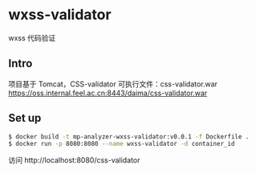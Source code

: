 # wxss-validator

wxss 代码验证

## Intro

项目基于 Tomcat，CSS-validator 可执行文件：css-validator.war https://oss.internal.feel.ac.cn:8443/daima/css-validator.war

## Set up

```bash
$ docker build -t mp-analyzer-wxss-validator:v0.0.1 -f Dockerfile .
$ docker run -p 8080:8080 --name wxss-validator -d container_id
```

访问 http://localhost:8080/css-validator
